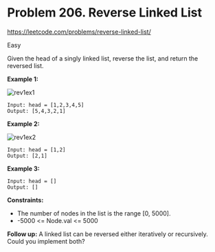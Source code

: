 # Problem 206. Reverse Linked List
<https://leetcode.com/problems/reverse-linked-list/>

Easy

Given the head of a singly linked list, reverse the list, and return the reversed list.

**Example 1:**

![rev1ex1](https://assets.leetcode.com/uploads/2021/02/19/rev1ex1.jpg)

    Input: head = [1,2,3,4,5]
    Output: [5,4,3,2,1]

**Example 2:**

![rev1ex2](https://assets.leetcode.com/uploads/2021/02/19/rev1ex2.jpg)

    Input: head = [1,2]
    Output: [2,1]

**Example 3:**

    Input: head = []
    Output: []

**Constraints:**

* The number of nodes in the list is the range [0, 5000].
* -5000 <= Node.val <= 5000

**Follow up:** A linked list can be reversed either iteratively or recursively. Could you implement both?
